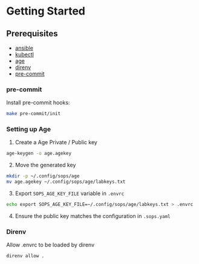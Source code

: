 # Getting Started

## Prerequisites
- [ansible](https://www.ansible.com/)
- [kubectl](https://kubernetes.io/docs/tasks/tools/)
- [age](https://github.com/FiloSottile/age)
- [direnv](https://github.com/direnv/direnv)
- [pre-commit](https://github.com/pre-commit/pre-commit)

### pre-commit
Install pre-commit hooks:
```bash
make pre-commit/init
```

### Setting up Age
1. Create a Age Private / Public key
```bash
age-keygen -o age.agekey
```
2. Move the generated key
```bash
mkdir -p ~/.config/sops/age
mv age.agekey ~/.config/sops/age/labkeys.txt
```
3. Export `SOPS_AGE_KEY_FILE` variable in `.envrc`
```bash
echo export SOPS_AGE_KEY_FILE=~/.config/sops/age/labkeys.txt > .envrc
```
4. Ensure the public key matches the configuration in `.sops.yaml`

### Direnv
Allow .envrc to be loaded by direnv
```bash
direnv allow .
```
